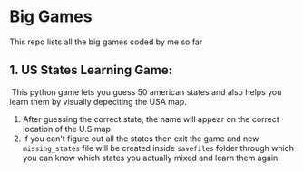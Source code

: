 # Big Games
This repo lists all the big games coded by me so far
## 1. US States Learning Game:
<img src=""></img>
This python game lets you guess 50 american states and also helps you learn them by visually depeciting the USA map.
  1. After guessing the correct state, the name will appear on the correct location of the U.S map
  2. If you can't figure out all the states then exit the game and new ``missing_states`` file will be created inside ``savefiles`` folder through which you can know which states      you actually mixed and learn them again.

